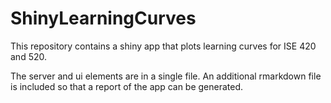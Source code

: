 # ShinyLearningCurves
This repository contains a shiny app that plots learning curves for ISE 420 and 520.

The server and ui elements are in a single file. 
An additional rmarkdown file is included so that a report of the app can be generated.
